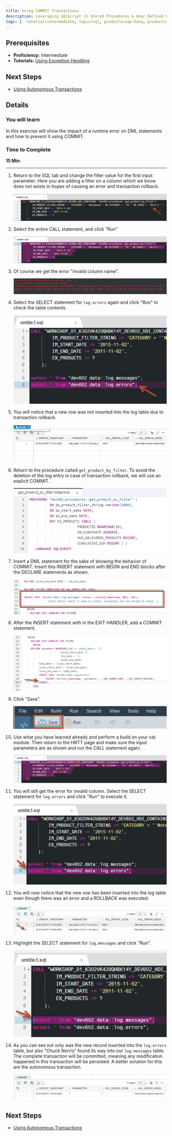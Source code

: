```yaml
---
title: Using COMMIT Transactions
description: Leveraging SQLScript in Stored Procedures & User Defined Functions through the use of COMMIT
tags: [  tutorial>intermediate, topic>sql, products>sap-hana, products>sap-hana\,-express-edition ]
---
```

## Prerequisites  
 - **Proficiency:** Intermediate
 - **Tutorials:** [Using Exception Handling](http://www.sap.com/developer/tutorials/xsa-sqlscript-trans-exception.html)

## Next Steps
 - [Using Autonomous Transactions](http://www.sap.com/developer/tutorials/xsa-sqlscript-trans-autonomous.html)

## Details
### You will learn  
In this exercise will show the impact of a runtime error on DML statements and how to prevent it using COMMIT.

### Time to Complete
**15 Min**.

---

1. Return to the SQL tab and change the filter value for the first input parameter. Here you are adding a filter on a column which we know does not exists in hopes of causing an error and transaction rollback.

	![sql tab](1.png)

2. Select the entire CALL statement, and click "Run"

	![call statement](2.png)

3. Of course we get the error "invalid column name".

	![error](3.png)

4. Select the SELECT statement for `log.errors` again and click "Run" to check the table contents.  

	![select statement](4.png)

5. You will notice that a new row was not inserted into the log table due to transaction rollback.

	![sql tab](5.png)

6. Return to the procedure called `get_product_by_filter`. To avoid the deletion of the log entry in case of transaction rollback, we will use an explicit COMMIT.

	![procedure editor](6.png)

7. Insert a DML statement  for the sake of showing the behavior of COMMIT. Insert this INSERT statement with BEGIN and END blocks after the DECLARE statements as shown. 

	![insert DML statement](7.png)

8. After the INSERT statement with in the EXIT HANDLER, add a COMMIT statement.

	![insert statement](8.png)

9. Click "Save".

	![save](9.png)

10. Use what you have learned already and perform a build on your `hdb` module. Then return to the HRTT page and make sure the input parameters are as shown and run the CALL statement again.

	![HRTT](10.png)

11. You will still get the error for invalid column. Select the SELECT statement for `log.errors` and click "Run" to execute it.

	![select statement](11.png)

12. You will now notice that the new row has been inserted into the log table even though there was an error and a ROLLBACK was executed. 

	![rollback](12.png)

13. Highlight the SELECT statement for `log.messages` and click "Run".   

	![run select](13.png)

14. As you can see not only was the new record inserted into the `log.errors` table, but also "Chuck Norris" found its way into our `log.messages` table. The complete transaction will be committed, meaning any modification happened in this transaction will be persisted. A better solution for this are the autonomous transaction.

	![inserted records](14.png)


## Next Steps
 - [Using Autonomous Transactions](http://www.sap.com/developer/tutorials/xsa-sqlscript-trans-autonomous.html)
